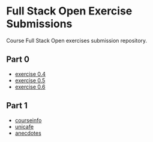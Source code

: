 # Full Stack Open Exercise Submissions

Course Full Stack Open exercises submission repository. 

## Part 0
- [exercise 0.4](https://github.com/miahro/FSO/blob/master/part0/04_New_note_diagram.md)
- [exercise 0.5](https://github.com/miahro/FSO/blob/master/part0/05_SPA_diagram.md)
- [exercise 0.6](https://github.com/miahro/FSO/blob/master/part0/06_New_note_SPA_diagram.md)

## Part 1
- [courseinfo](https://github.com/miahro/FSO/tree/master/part1/courseinfo)
- [unicafe](https://github.com/miahro/FSO/tree/master/part1/unicafe)
- [anecdotes]()
